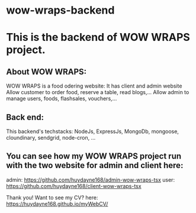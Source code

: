 # wow-wraps-backend
# This is the backend of WOW WRAPS project.
## About WOW WRAPS:
WOW WRAPS is a food odering website:
It has client and admin website
Allow customer to order food, reserve a table, read blogs,...
Allow admin to manage users, foods, flashsales, vouchers,...
## Back end:
This backend's techstacks:
NodeJs, ExpressJs, MongoDb, mongoose, cloundinary, sendgrid, node-cron, ...

## You can see how my WOW WRAPS project run with the two website for admin and client here:
admin: https://github.com/huydayne168/admin-wow-wraps-tsx
user: https://github.com/huydayne168/client-wow-wraps-tsx


Thank you! Want to see my CV? here: https://huydayne168.github.io/myWebCV/
